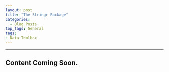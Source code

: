 ```yaml
---
layout: post
title: "The Stringr Package"
categories:
  - Blog Posts
top_tags: General
tags:
- Data Toolbox
---
```


<hr>



## Content Coming Soon.